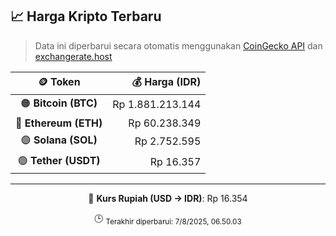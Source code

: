 

<!-- HARGA_KRIPTO -->
## 📈 Harga Kripto Terbaru

> Data ini diperbarui secara otomatis menggunakan [CoinGecko API](https://www.coingecko.com/) dan [exchangerate.host](https://exchangerate.host/)

<div align="center">

| 🪙 Token | 💰 Harga (IDR) |
|:------:|---------------:|
| 🟠 **Bitcoin (BTC)**   | Rp 1.881.213.144 |
| 🔵 **Ethereum (ETH)**  | Rp 60.238.349 |
| 🟣 **Solana (SOL)**    | Rp 2.752.595 |
| 🟢 **Tether (USDT)**   | Rp 16.357 |

---

💱 **Kurs Rupiah (USD → IDR)**: Rp 16.354

🕒 <sub>Terakhir diperbarui: 7/8/2025, 06.50.03</sub>

</div>
<!-- /HARGA_KRIPTO -->